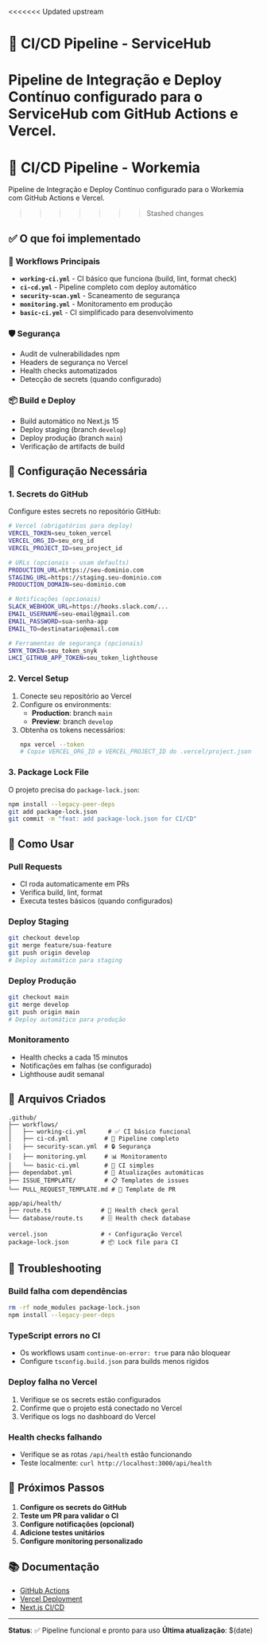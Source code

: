 <<<<<<< Updated upstream
# 🚀 CI/CD Pipeline - ServiceHub

Pipeline de Integração e Deploy Contínuo configurado para o ServiceHub com GitHub Actions e Vercel.
=======
# 🚀 CI/CD Pipeline - Workemia

Pipeline de Integração e Deploy Contínuo configurado para o Workemia com GitHub Actions e Vercel.
>>>>>>> Stashed changes

## ✅ O que foi implementado

### 🔄 **Workflows Principais**
- **`working-ci.yml`** - CI básico que funciona (build, lint, format check)
- **`ci-cd.yml`** - Pipeline completo com deploy automático
- **`security-scan.yml`** - Scaneamento de segurança
- **`monitoring.yml`** - Monitoramento em produção
- **`basic-ci.yml`** - CI simplificado para desenvolvimento

### 🛡️ **Segurança**
- Audit de vulnerabilidades npm
- Headers de segurança no Vercel
- Health checks automatizados
- Detecção de secrets (quando configurado)

### 📦 **Build e Deploy**
- Build automático no Next.js 15
- Deploy staging (branch `develop`)
- Deploy produção (branch `main`)
- Verificação de artifacts de build

## 🔧 Configuração Necessária

### 1. **Secrets do GitHub**
Configure estes secrets no repositório GitHub:

```bash
# Vercel (obrigatórios para deploy)
VERCEL_TOKEN=seu_token_vercel
VERCEL_ORG_ID=seu_org_id
VERCEL_PROJECT_ID=seu_project_id

# URLs (opcionais - usam defaults)
PRODUCTION_URL=https://seu-dominio.com
STAGING_URL=https://staging.seu-dominio.com
PRODUCTION_DOMAIN=seu-dominio.com

# Notificações (opcionais)
SLACK_WEBHOOK_URL=https://hooks.slack.com/...
EMAIL_USERNAME=seu-email@gmail.com
EMAIL_PASSWORD=sua-senha-app
EMAIL_TO=destinatario@email.com

# Ferramentas de segurança (opcionais)
SNYK_TOKEN=seu_token_snyk
LHCI_GITHUB_APP_TOKEN=seu_token_lighthouse
```

### 2. **Vercel Setup**
1. Conecte seu repositório ao Vercel
2. Configure os environments:
   - **Production**: branch `main`
   - **Preview**: branch `develop`
3. Obtenha os tokens necessários:
   ```bash
   npx vercel --token
   # Copie VERCEL_ORG_ID e VERCEL_PROJECT_ID do .vercel/project.json
   ```

### 3. **Package Lock File**
O projeto precisa do `package-lock.json`:
```bash
npm install --legacy-peer-deps
git add package-lock.json
git commit -m "feat: add package-lock.json for CI/CD"
```

## 🚀 Como Usar

### **Pull Requests**
- CI roda automaticamente em PRs
- Verifica build, lint, format
- Executa testes básicos (quando configurados)

### **Deploy Staging**
```bash
git checkout develop
git merge feature/sua-feature
git push origin develop
# Deploy automático para staging
```

### **Deploy Produção**
```bash
git checkout main
git merge develop
git push origin main
# Deploy automático para produção
```

### **Monitoramento**
- Health checks a cada 15 minutos
- Notificações em falhas (se configurado)
- Lighthouse audit semanal

## 📁 Arquivos Criados

```
.github/
├── workflows/
│   ├── working-ci.yml      # ✅ CI básico funcional
│   ├── ci-cd.yml          # 🚀 Pipeline completo
│   ├── security-scan.yml  # 🔒 Segurança
│   ├── monitoring.yml     # 📊 Monitoramento
│   └── basic-ci.yml       # 🔧 CI simples
├── dependabot.yml         # 🤖 Atualizações automáticas
├── ISSUE_TEMPLATE/        # 📋 Templates de issues
└── PULL_REQUEST_TEMPLATE.md # 📝 Template de PR

app/api/health/
├── route.ts              # 🏥 Health check geral
└── database/route.ts     # 🗄️ Health check database

vercel.json               # ⚡ Configuração Vercel
package-lock.json         # 📦 Lock file para CI
```

## 🐛 Troubleshooting

### **Build falha com dependências**
```bash
rm -rf node_modules package-lock.json
npm install --legacy-peer-deps
```

### **TypeScript errors no CI**
- Os workflows usam `continue-on-error: true` para não bloquear
- Configure `tsconfig.build.json` para builds menos rígidos

### **Deploy falha no Vercel**
1. Verifique se os secrets estão configurados
2. Confirme que o projeto está conectado no Vercel
3. Verifique os logs no dashboard do Vercel

### **Health checks falhando**
- Verifique se as rotas `/api/health` estão funcionando
- Teste localmente: `curl http://localhost:3000/api/health`

## 🎯 Próximos Passos

1. **Configure os secrets do GitHub**
2. **Teste um PR para validar o CI**
3. **Configure notificações (opcional)**
4. **Adicione testes unitários**
5. **Configure monitoring personalizado**

## 📚 Documentação

- [GitHub Actions](https://docs.github.com/actions)
- [Vercel Deployment](https://vercel.com/docs/deployments)
- [Next.js CI/CD](https://nextjs.org/docs/deployment)

---

**Status**: ✅ Pipeline funcional e pronto para uso
**Última atualização**: $(date)